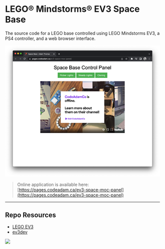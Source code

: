 # LEGO® Mindstorms® EV3 Space Base

The source code for a LEGO base controlled using LEGO Mindstorms EV3, a PS4 controller, and a web browser interface.

![Space Base Panel](_readme/screenshot-spacebase.png)

> Online application is available here:  
> [https://pages.codeadam.ca/ev3-space-moc-panel](https://pages.codeadam.ca/ev3-space-moc-panel)

---

## Repo Resources

- [LEGO EV3](https://www.lego.com/en-ca/product/lego-mindstorms-ev3-31313)
- [ev3dev](https://www.ev3dev.org/)

<a href="https://codeadam.ca">
<img src="https://codeadam.ca/images/code-block.png" width="100">
</a>
